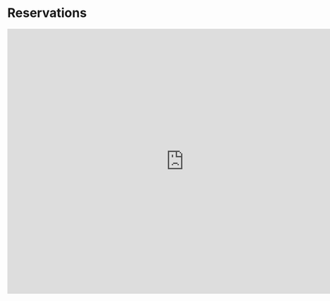# Reservations

<iframe src="https://calendar.google.com/calendar/embed?height=600&wkst=7&bgcolor=%23ffffff&ctz=America%2FLos_Angeles&mode=AGENDA&showTitle=1&title=Seattle%20Radio%20Field%20Day%20station%20reservations&showNav=0&showPrint=0&showTabs=0&showTz=0&showCalendars=0&src=Y18wMGMwMjM3MTI5ZTI0ODlhMjQyMzhiMzA1ZjcwNmRjMGZmN2ZkZjYxMDhiMDc2M2U2YzJhZGMxN2Y4N2MxYmI0QGdyb3VwLmNhbGVuZGFyLmdvb2dsZS5jb20&src=Y185Y2QwOTMwNmQxMzFkMDE4YTA2YTYwZGZjM2Y5OWVlMDk0OTc1ZDBhZTNiZTE2YzU5ZGZiYWY3ZDlhMjk2ZDUxQGdyb3VwLmNhbGVuZGFyLmdvb2dsZS5jb20&src=Y19jYmVjYzgzNmRkNzRhZjk2M2MwYjJmZjRhZDU1ZWIyNDk5ZTU4OTFhMzE0YTY4ZmMzMTQwNWE3M2U2MzI2OWRhQGdyb3VwLmNhbGVuZGFyLmdvb2dsZS5jb20&src=Y185NzI2YjYwNTA3YmM4NGY2NzU3ODQ5ZDUzNGZmN2RmMDA2MWFiYWI0OTExZGFiYTVjOTQzZDYwZWMwOTc4YTUwQGdyb3VwLmNhbGVuZGFyLmdvb2dsZS5jb20&color=%234285F4&color=%23A79B8E&color=%23B39DDB&color=%23E67C73" style="border-width:0" width="800" height="600" frameborder="0" scrolling="no"></iframe>
